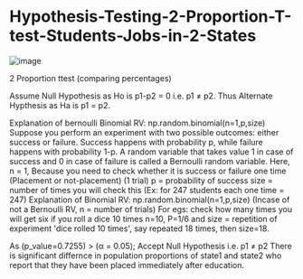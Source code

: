 # Hypothesis-Testing-2-Proportion-T-test-Students-Jobs-in-2-States


![image](https://user-images.githubusercontent.com/88499570/142408406-71fcdeae-30bf-4ec8-b70d-7211833283d6.png)


2 Proportion ttest (comparing percentages)

Assume Null Hypothesis as Ho is p1-p2 = 0 i.e. p1 ≠ p2. Thus Alternate Hypthesis as Ha is p1 = p2.

Explanation of bernoulli Binomial RV: np.random.binomial(n=1,p,size) Suppose you perform an experiment with two possible outcomes: either success or failure. Success happens with probability p, while failure happens with probability 1-p. A random variable that takes value 1 in case of success and 0 in case of failure is called a Bernoulli random variable. Here, n = 1, Because you need to check whether it is success or failure one time (Placement or not-placement) (1 trial) p = probability of success size = number of times you will check this (Ex: for 247 students each one time = 247) Explanation of Binomial RV: np.random.binomial(n=1,p,size) (Incase of not a Bernoulli RV, n = number of trials) For egs: check how many times you will get six if you roll a dice 10 times n=10, P=1/6 and size = repetition of experiment 'dice rolled 10 times', say repeated 18 times, then size=18.

As (p_value=0.7255) > (α = 0.05); Accept Null Hypothesis i.e. p1 ≠ p2 There is significant differnce in population proportions of state1 and state2 who report that they have been placed immediately after education.
